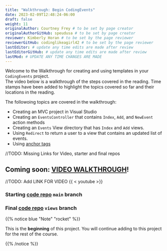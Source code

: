 ```yaml
---
title: "Walkthrough: Begin CodingEvents"
date: 2023-02-09T12:48:24-06:00
draft: false
weight: 11
originalAuthor: Courtney Frey # to be set by page creator
originalAuthorGitHub: speudusa # to be set by page creator
reviewer: Kimberly Horan # to be set by the page reviewer
reviewerGitHub: codinglikeagirl42 # to be set by the page reviewer
lastEditor: # update any time edits are made after review
lastEditorGitHub: # update any time edits are made after review
lastMod: # UPDATE ANY TIME CHANGES ARE MADE
---
```


Welcome to the Walkthrough for creating and using templates in your `CodingEvents` project.  
The video below is a walkthrough of the steps covered in the reading.  Time stamps have been added to highlight the topics covered so far and their locations in the reading.

The followoing topics are covered in the walkthrough:
- Creating an MVC project in Visual Studio 
- Creating an `EventsController` that contains `Index`, `Add`, and `NewEvent` action methods
- Creating an `Events` View directory that has `Index` and `Add` views.
- Using `Redirect` to return a user to a view that contains an updated list of events.
- Using [anchor tags](https://learn.microsoft.com/en-us/aspnet/core/mvc/views/tag-helpers/built-in/anchor-tag-helper?view=aspnetcore-6.0)

//TODO: Missing Links for Video, starter and final repos

## Coming soon: [VIDEO WALKTHROUGH](LINK)!

//TODO: Add LINK FOR VIDEO
{{ < youtube >}}

### Starting [code repo](https://github.com/LaunchCodeEducation/CodingEvents/tree/main) `main` branch


### Final [code repo](https://github.com/LaunchCodeEducation/CodingEvents/tree/views) `views` branch

{{% notice blue "Note" "rocket" %}}

This is the **beginning** of this project.  You will continue adding to this project for the rest of the course.  

{{% /notice %}}

